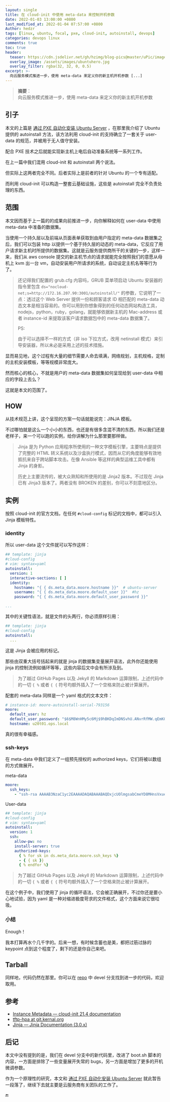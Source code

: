 ```yaml
---
layout: single
title: 在 cloud-init 中使用 meta-data 来控制开机参数
date: 2022-01-03 13:00:00 +0800
last_modified_at: 2022-01-04 07:57:00 +0800
Author: hedzr
tags: [linux, ubuntu, focal, pxe, cloud-init, autoinstall, devops]
categories: devops linux
comments: true
toc: true
header:
  teaser: https://cdn.jsdelivr.net/gh/hzimg/blog-pics@master/uPic/image-20220101205558999.png
  overlay_image: /assets/images/ubuntuhero.jpg
  overlay_filter: rgba(32, 32, 0, 0.5)
excerpt: >-
  向云服务模式推进一步，使用 meta-data 来定义你的新主机开机参数 [...]
---
```



> **摘要**：  
> 向云服务模式推进一步，使用 meta-data 来定义你的新主机开机参数
>
> <!--MORE-->



## 引子

本文的上篇是 [通过 PXE 自动化安装 Ubuntu Server](https://hedzr.com/devops/linux/build-pxe-server-and-autoinstall-ubuntu-server/) ，在那里我介绍了 Ubuntu 提供的 autoinstall 方法，该方法利用 cloud-init 的支持确立了一套关于 user-data 的规范，并被用于无人值守安装。

配合 PXE 技术之后就能实现新主机上电后自动准备系统等一系列工作。

在上一篇中我们混用 cloud-init 和 autoinstall 两个说法。

但实际上这两者完全不同。后者实际上是前者的针对 Ubuntu 的一个专有适配。

而利用 cloud-init 可以构造一整套云基础设施，这些是 autoinstall 完全不负责处理的东西。

## 范围

本文因而基于上一篇的的成果向前推进一步，向你解释如何在 user-data 中使用 meta-data 中准备的数据集。

当使用一个持久层以及前端从页面表单获取到由用户指定的 meta-data 数据集之后，我们可以包装 http 以提供一个基于持久层的动态的 meta-data，它反应了用户请求新主机时所提供的数据集。这就是云服务提供商所干的关键的一步，这样一来，我们从 aws console 提交的新主机节点的请求就能完全按照我们的意愿从母机上 kvm 出一台 vm，自动安装用户所请求的系统，自动设定主机名等等行为了。

> 还记得我们配置的 grub.cfg 内容吗，GRUB 菜单项启动 Ubuntu 安装器的指令里包含 `ds="nocloud-net;s=http://172.16.207.90:3001/autoinstall/"` 的参数，它说明了一点：透过这个 Web Server 提供一份和顾客请求 ID 相匹配的 meta-data 动态文本是相当容易的。你可以用到你想象得到的任何动态网站构造工具，nodejs，python，ruby，golang，就能够依据新主机的 Mac-address 或者 instance-id 来提取该客户请求数据包中的 meta-data 数据集了。
>
> PS:
>
> 由于可以选择不一样的方式（非 iso 下拉方式，改用 netinstall 模式）来引导安装器，所以未必是采用上述的技术措施。

显而易见地，这个过程有大量的细节需要人命去填满，网络规划，主机规格，定制的主机安装模板，等等规模非常庞大。

然而核心的核心，不就是用户的 meta-data 数据集如何呈现给到 user-data 中相应的字段上去么？

这就是本文的范围了。



## HOW

从技术规范上讲，这个呈现的方案一句话就能说完：JINJA 模板。

不过哪怕就是这么一个小小的东西，也还是有很多含混不清的东西，所以我们还是老样子，来一个可以跑的实例，给你讲解为什么那里要那样做。

> Jinja 是为 Python 应用程序所使用的一种文字模板引擎，主要特点是提供了完整的 HTML 转义系统以及沙盒执行模式，因而从它的角度能够有效地抵抗来自于跨站脚本攻击。在像 Ansible 等这样的典型运维工具中都有 Jinja 的身影。
>
> 历史上主要流传的，被大众熟知和所使用的是 Jinja2 版本。不过现在 Jinja 已有 Jinja3 版本了。两者没有 BROKEN 的差别，你可以不刻意地区分。

## 实例

按照 cloud-init 的官方文档，在任何 `#cloud-config` 标记的文档中，都可以引入 Jinja 模板特性。

### identity

所以 user-data 这个文件就可以写作这样：

```yaml
## template: jinja
#cloud-config
# vim: syntax=yaml
autoinstall:
  version: 1
  interactive-sections: [ ]
  identity:
    hostname: "{ { ds.meta_data.moore.hostname }}"  # ubuntu-server
    username: "{ { ds.meta_data.moore.default_user }}"  #hz
    password: "{ { ds.meta_data.moore.default_user_password }}"

...
```

其中的关键性语法，就是文件的头两行，你必须原样引用：

```yaml
## template: jinja
#cloud-config
autoinstall:
  ...
```

这是 Jinja 会被应用的标记。

那些由双重大括号括起来的就是 jinja 的数据集变量展开语法，此外你还能使用 jinja 的控制流例如循环等等，这些内容后文中会有所涉及到。

> 为了越过 GitHub Pages 以及 Jekyll 的 Markdown 运算限制，上述代码中的一切 `{ %` 或者 `{ {` 符号均额外插入了一个空格来防止被计算展开。

配套的 meta-data 同样是一个 yaml 格式的文本文件：

```yaml
# instance-id: moore-autoinstall-serial-793156
moore:
  default_user: hz
  default_user_password: "$6$M8WnHMy5c6Mj$9hBKDqImDNSvhU.ANvrRfMW.qEmK0wZS1zExtGh0hkSc7kb4TTAC1q6TCC/MF806v5yXi8jZ/g6gHGchKb2Ko/"
  hostname: u20t01.ops.local

```

真的很有幸福感。



### ssh-keys

在 meta-data 中我们定义了一组预先授权的 authorized keys，它们将被以数组的方式做展开。

meta-data

```yaml
moore:
  ssh_keys:
    - "ssh-rsa AAAAB3NzaC1yc2EAAAADAQABAAABAQDxjcUOlmgsabCmeYD8MHnsVxueebIocv5AfG3mpmxA3UZu6GZqnp65ipbWL9oGtZK3BY+WytnbTDMYdVQWmYvlvuU6+HbOoQf/3z3rywkerbNQdffm5o9Yv/re6dlMG5kE4j78cXFcR11xAJvJ3vmM9tGSBBu68DR35KWz2iRUV8l7XV6E+XmkPkqJKr3IvrxdhM0KpCZixuz8z9krNue6NdpyELT/mvD5sL9LG4+XtU0ss7xH1jk5nmAQGaJW9IY8CVGy07awf0Du5CEfepmOH5gJbGwpAIIubAzGarefbltXteerB0bhyyC3VX0Q8lIHZ6GhMZSqfD9vBHRnDLIL"
```

User-data

```yaml
## template: jinja
#cloud-config
# vim: syntax=yaml
autoinstall:
  version: 1
  ssh:
    allow-pw: no
    install-server: true
    authorized-keys:
      { % for sk in ds.meta_data.moore.ssh_keys %}
      - { { sk }}
      { % endfor %}

```

> 为了越过 GitHub Pages 以及 Jekyll 的 Markdown 运算限制，上述代码中的一切 `{ %` 或者 `{ {` 符号均额外插入了一个空格来防止被计算展开。

在这个例子中，我们使用了 jinja 的循环语法，它会被正确展开，不过你还是要小心地试验，因为 yaml 是一种对缩进极度苛求的文件格式，这个方面来说它很垃圾。

### 小结

Enough！

我本打算再水个几千字的。后来一想，有时候含蓄也是美，都把过筋过脉的 keypoint 点到这个程度了，剩下的还是你自己来吧。



## Tarball

同样地，代码仍然在那里。你可以在 [repo](https://github.com/hedzr/pxe-server-and-focal) 中 devel 分支找到进一步的代码，欢迎取用。

## 参考

- [Instance Metadata — cloud-init 21.4 documentation](https://cloudinit.readthedocs.io/en/latest/topics/instancedata.html) 
- [tftp-hpa at git.kernal.org](https://git.kernel.org/cgit/network/tftp/tftp-hpa.git)
- [Jinja — Jinja Documentation (3.0.x)](https://jinja.palletsprojects.com/en/3.0.x/) 



## 后记

本文中没有提到的是，我们在 devel 分支中的新代码里，改进了 boot.sh 脚本的内容，一方面是排除了一些变量展开失常的 bugs，另一方面是增加了更多的开机微调参数。

作为一个原理性的研究，本文和 [通过 PXE 自动化安装 Ubuntu Server](https://hedzr.com/devops/linux/build-pxe-server-and-autoinstall-ubuntu-server/) 就此暂告一段落了，继续下去就主要是云服务商有关团队的工作了。



🔚